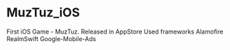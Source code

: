 # MuzTuz_iOS
First iOS Game - MuzTuz. Released in AppStore
Used frameworks 
  Alamofire
  RealmSwift
  Google-Mobile-Ads
